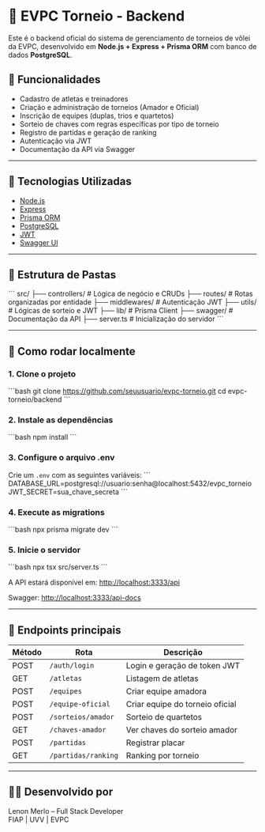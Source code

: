 # 🏐 EVPC Torneio - Backend

Este é o backend oficial do sistema de gerenciamento de torneios de vôlei da EVPC, desenvolvido em **Node.js + Express + Prisma ORM** com banco de dados **PostgreSQL**.

## 🚀 Funcionalidades

- Cadastro de atletas e treinadores
- Criação e administração de torneios (Amador e Oficial)
- Inscrição de equipes (duplas, trios e quartetos)
- Sorteio de chaves com regras específicas por tipo de torneio
- Registro de partidas e geração de ranking
- Autenticação via JWT
- Documentação da API via Swagger

---

## 🧱 Tecnologias Utilizadas

- [Node.js](https://nodejs.org/)
- [Express](https://expressjs.com/)
- [Prisma ORM](https://www.prisma.io/)
- [PostgreSQL](https://www.postgresql.org/)
- [JWT](https://jwt.io/)
- [Swagger UI](https://swagger.io/tools/swagger-ui/)

---

## 📁 Estrutura de Pastas

\`\`\`
src/
├── controllers/       # Lógica de negócio e CRUDs
├── routes/            # Rotas organizadas por entidade
├── middlewares/       # Autenticação JWT
├── utils/             # Lógicas de sorteio e JWT
├── lib/               # Prisma Client
├── swagger/           # Documentação da API
├── server.ts          # Inicialização do servidor
\`\`\`

---

## 🔧 Como rodar localmente

### 1. Clone o projeto
\`\`\`bash
git clone https://github.com/seuusuario/evpc-torneio.git
cd evpc-torneio/backend
\`\`\`

### 2. Instale as dependências
\`\`\`bash
npm install
\`\`\`

### 3. Configure o arquivo .env
Crie um `.env` com as seguintes variáveis:
\`\`\`
DATABASE_URL=postgresql://usuario:senha@localhost:5432/evpc_torneio
JWT_SECRET=sua_chave_secreta
\`\`\`

### 4. Execute as migrations
\`\`\`bash
npx prisma migrate dev
\`\`\`

### 5. Inicie o servidor
\`\`\`bash
npx tsx src/server.ts
\`\`\`

A API estará disponível em: [http://localhost:3333/api](http://localhost:3333/api)

Swagger: [http://localhost:3333/api-docs](http://localhost:3333/api-docs)

---

## 📮 Endpoints principais

| Método | Rota                    | Descrição                     |
|--------|-------------------------|-------------------------------|
| POST   | `/auth/login`           | Login e geração de token JWT |
| GET    | `/atletas`              | Listagem de atletas          |
| POST   | `/equipes`              | Criar equipe amadora         |
| POST   | `/equipe-oficial`       | Criar equipe do torneio oficial |
| POST   | `/sorteios/amador`      | Sorteio de quartetos         |
| GET    | `/chaves-amador`        | Ver chaves do sorteio amador |
| POST   | `/partidas`             | Registrar placar             |
| GET    | `/partidas/ranking`     | Ranking por torneio          |

---

## 👨‍💻 Desenvolvido por

Lenon Merlo – Full Stack Developer  
FIAP | UVV | EVPC
